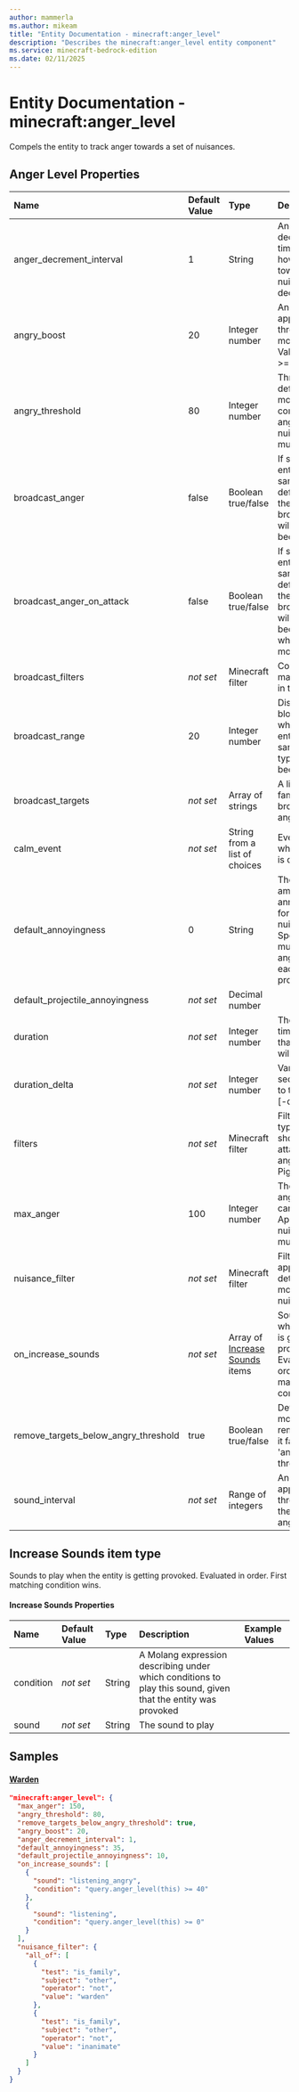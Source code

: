 ```yaml
---
author: mammerla
ms.author: mikeam
title: "Entity Documentation - minecraft:anger_level"
description: "Describes the minecraft:anger_level entity component"
ms.service: minecraft-bedrock-edition
ms.date: 02/11/2025 
---
```


# Entity Documentation - minecraft:anger_level

Compels the entity to track anger towards a set of nuisances.


## Anger Level Properties

|Name       |Default Value |Type |Description |Example Values |
|:----------|:-------------|:----|:-----------|:------------- |
| anger_decrement_interval | 1 | String | Anger level will decay over time. Defines how often anger towards all nuisances will decrease by on. | Warden: `1` | 
| angry_boost | 20 | Integer number | Anger boost applied to angry threshold when mob gets angry Value must be >= 0. | Warden: `20` | 
| angry_threshold | 80 | Integer number | Threshold that define when the mob is considered angry at a nuisance Value must be >= 0. | Warden: `80` | 
| broadcast_anger | false | Boolean true/false | If set, other entities of the same entity definition within the broadcastRange will also become angry |  | 
| broadcast_anger_on_attack | false | Boolean true/false | If set, other entities of the same entity definition within the broadcastRange will also become angry whenever this mob attacks |  | 
| broadcast_filters | *not set* | Minecraft filter | Conditions that make this entry in the list valid |  | 
| broadcast_range | 20 | Integer number | Distance in blocks within which other entities of the same entity type will become angry |  | 
| broadcast_targets | *not set* | Array of strings | A list of entity families to broadcast anger to |  | 
| calm_event | *not set* | String from a list of choices | Event to fire when this entity is calmed down |  | 
| default_annoyingness | 0 | String | The default amount of annoyingness for any given nuisance. Specifies how much to raise anger level on each provocation | Warden: `35` | 
| default_projectile_annoyingness | *not set* | Decimal number |  | Warden: `10` | 
| duration | *not set* | Integer number | The amount of time in seconds that the entity will be angry. |  | 
| duration_delta | *not set* | Integer number | Variance in seconds added to the duration [-delta, delta]. |  | 
| filters | *not set* | Minecraft filter | Filter out mob types that it should not attack while angry (other Piglins) |  | 
| max_anger | 100 | Integer number | The maximum anger level that can be reached. Applies to any nuisance Value must be >= 0. | Warden: `150` | 
| nuisance_filter | *not set* | Minecraft filter | Filter that is applied to determine if a mob can be a nuisance | Warden: `{"all_of":[{"test":"is_family","subject":"other","operator":"not","value":"warden"},{"test":"is_family","subject":"other","operator":"not","value":"inanimate"}]}` | 
| on_increase_sounds | *not set* | Array of [Increase Sounds](#increase-sounds-item-type) items | Sounds to play when the entity is getting provoked. Evaluated in order. First matching condition wins | Warden: `[{"sound":"listening_angry","condition":"query.anger_level(this) >= 40"},{"sound":"listening","condition":"query.anger_level(this) >= 0"}]` | 
| remove_targets_below_angry_threshold | true | Boolean true/false | Defines if the mob should remove target if it falls below 'angry' threshold | Warden: `true` | 
| sound_interval | *not set* | Range of integers | Anger boost applied to angry threshold when the entity gets angry. |  | 

## Increase Sounds item type
Sounds to play when the entity is getting provoked. Evaluated in order. First matching condition wins.


#### Increase Sounds Properties

|Name       |Default Value |Type |Description |Example Values |
|:----------|:-------------|:----|:-----------|:------------- |
| condition | *not set* | String | A Molang expression describing under which conditions to play this sound, given that the entity was provoked |  | 
| sound | *not set* | String | The sound to play |  | 

## Samples

#### [Warden](https://github.com/Mojang/bedrock-samples/tree/preview/behavior_pack/entities/warden.json)


```json
"minecraft:anger_level": {
  "max_anger": 150,
  "angry_threshold": 80,
  "remove_targets_below_angry_threshold": true,
  "angry_boost": 20,
  "anger_decrement_interval": 1,
  "default_annoyingness": 35,
  "default_projectile_annoyingness": 10,
  "on_increase_sounds": [
    {
      "sound": "listening_angry",
      "condition": "query.anger_level(this) >= 40"
    },
    {
      "sound": "listening",
      "condition": "query.anger_level(this) >= 0"
    }
  ],
  "nuisance_filter": {
    "all_of": [
      {
        "test": "is_family",
        "subject": "other",
        "operator": "not",
        "value": "warden"
      },
      {
        "test": "is_family",
        "subject": "other",
        "operator": "not",
        "value": "inanimate"
      }
    ]
  }
}
```
